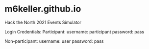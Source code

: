 # m6keller.github.io
Hack the North 2021 Events Simulator

Login Credentials:
  Participant:
    username: participant
    password: pass
    
  Non-participant:
    username: user
    password: pass
